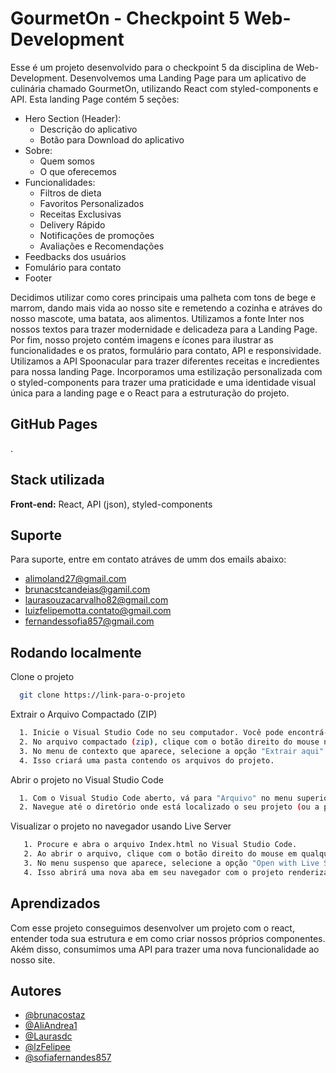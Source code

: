 
# GourmetOn - Checkpoint 5 Web-Development

Esse é um projeto desenvolvido para o checkpoint 5 da disciplina de Web-Development. Desenvolvemos uma Landing Page para um aplicativo de culinária chamado GourmetOn, utilizando React com styled-components e API.
Esta landing Page contém 5 seções:

- Hero Section (Header):
    - Descrição do aplicativo
    - Botão para Download do aplicativo
- Sobre:
    - Quem somos
    - O que oferecemos
- Funcionalidades:
    - Filtros de dieta
    - Favoritos Personalizados 
    - Receitas Exclusivas
    - Delivery Rápido
    - Notificações de promoções
    - Avaliações e Recomendações
- Feedbacks dos usuários
- Fomulário para contato
- Footer

Decidimos utilizar como cores principais uma palheta com tons de bege e marrom, dando mais vida ao nosso site e remetendo a cozinha e atráves do nosso mascote, uma batata, aos alimentos. Utilizamos a fonte Inter nos nossos textos para trazer modernidade e delicadeza para a Landing Page.
Por fim, nosso projeto contém imagens e ícones para ilustrar as funcionalidades e os pratos, formulário para contato,  API e responsividade.
Utilizamos a API Spoonacular para trazer diferentes receitas e incredientes para nossa landing Page. Incorporamos uma estilização personalizada com o styled-components para trazer uma praticidade e uma identidade visual única para a landing page e o React para a estruturação do projeto.  

## GitHub Pages

.

## Stack utilizada

**Front-end:** React, API (json), styled-components


## Suporte

Para suporte, entre em contato atráves de umm dos emails abaixo: 

- alimoland27@gmail.com
- brunacstcandeias@gamil.com
- laurasouzacarvalho82@gmail.com
- luizfelipemotta.contato@gmail.com
- fernandessofia857@gmail.com


## Rodando localmente

Clone o projeto

```bash
  git clone https://link-para-o-projeto
```

Extrair o Arquivo Compactado (ZIP)

```bash
  1. Inicie o Visual Studio Code no seu computador. Você pode encontrá-lo no menu de aplicativos ou na barra de tarefas, dependendo do seu sistema operacional.
  2. No arquivo compactado (zip), clique com o botão direito do mouse no arquivo zip.
  3. No menu de contexto que aparece, selecione a opção "Extrair aqui" ou "Extrair tudo" (as opções exatas podem variar dependendo do sistema operacional).
  4. Isso criará uma pasta contendo os arquivos do projeto.

```

Abrir o projeto no Visual Studio Code

```bash
  1. Com o Visual Studio Code aberto, vá para "Arquivo" no menu superior esquerdo e selecione "Abrir Pasta...".
  2. Navegue até o diretório onde está localizado o seu projeto (ou a pasta que você extraiu do arquivo zip) e clique em "Selecionar Pasta" para abrir.
```

Visualizar o projeto no navegador usando Live Server

```bash
   1. Procure e abra o arquivo Index.html no Visual Studio Code.
   2. Ao abrir o arquivo, clique com o botão direito do mouse em qualquer área do código.
   3. No menu suspenso que aparece, selecione a opção "Open with Live Server".
   4. Isso abrirá uma nova aba em seu navegador com o projeto renderizado.
```


## Aprendizados

Com esse projeto conseguimos desenvolver um projeto com o react, entender toda sua estrutura e em como criar nossos próprios componentes. Akém disso, consumimos uma API para trazer uma nova funcionalidade ao nosso site. 


## Autores

- [@brunacostaz](https://github.com/brunacostaz)
- [@AliAndrea1](https://github.com/AliAndrea1)
- [@Laurasdc](https://github.com/Laurasdc)
- [@lzFelipee](https://github.com/lzFelipee)
- [@sofiafernandes857](https://github.com/sofiafernandes857)



